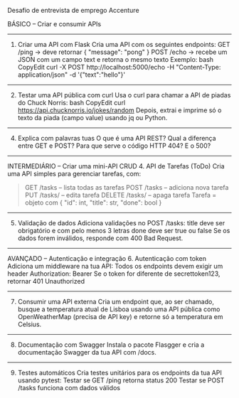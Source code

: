 Desafio de entrevista de emprego Accenture

BÁSICO – Criar e consumir APIs
_________________________________________________________________________________________________________________________________________________________________________________
1. Criar uma API com Flask
Cria uma API com os seguintes endpoints:
GET /ping → deve retornar { "message": "pong" }
POST /echo → recebe um JSON com um campo text e retorna o mesmo texto
Exemplo:
bash
CopyEdit
curl -X POST http://localhost:5000/echo -H "Content-Type: application/json" -d '{"text":"hello"}'
_________________________________________________________________________________________________________________________________________________________________________________
2. Testar uma API pública com curl
Usa o curl para chamar a API de piadas do Chuck Norris:
bash
CopyEdit
curl https://api.chucknorris.io/jokes/random
Depois, extrai e imprime só o texto da piada (campo value) usando jq ou Python.
_________________________________________________________________________________________________________________________________________________________________________________
4. Explica com palavras tuas
O que é uma API REST?
Qual a diferença entre GET e POST?
Para que serve o código HTTP 404? E o 500?
_________________________________________________________________________________________________________________________________________________________________________________
INTERMEDIÁRIO – Criar uma mini-API CRUD
4. API de Tarefas (ToDo)
Cria uma API simples para gerenciar tarefas, com:
  >GET /tasks – lista todas as tarefas
  >POST /tasks – adiciona nova tarefa
  >PUT /tasks/<id> – edita tarefa
  >DELETE /tasks/<id> – apaga tarefa
  Tarefa = objeto com { "id": int, "title": str, "done": bool }
_________________________________________________________________________________________________________________________________________________________________________________
5. Validação de dados
Adiciona validações no POST /tasks:
title deve ser obrigatório e com pelo menos 3 letras
done deve ser true ou false
Se os dados forem inválidos, responde com 400 Bad Request.
_________________________________________________________________________________________________________________________________________________________________________________
AVANÇADO – Autenticação e integração
6. Autenticação com token
Adiciona um middleware na tua API:
Todos os endpoints devem exigir um header Authorization: Bearer <token>
Se o token for diferente de secrettoken123, retornar 401 Unauthorized
_________________________________________________________________________________________________________________________________________________________________________________
7. Consumir uma API externa
Cria um endpoint que, ao ser chamado, busque a temperatura atual de Lisboa usando uma API pública como OpenWeatherMap (precisa de API key) e retorne só a temperatura em Celsius.
_________________________________________________________________________________________________________________________________________________________________________________
8. Documentação com Swagger
Instala o pacote Flasgger e cria a documentação Swagger da tua API com /docs.
_________________________________________________________________________________________________________________________________________________________________________________
9. Testes automáticos
Cria testes unitários para os endpoints da tua API usando pytest:
Testar se GET /ping retorna status 200
Testar se POST /tasks funciona com dados válidos
